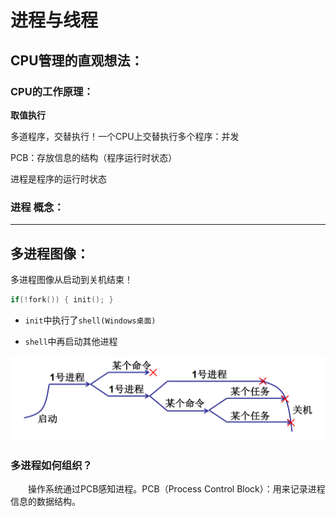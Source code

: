 # 进程与线程

## CPU管理的直观想法：

### CPU的工作原理：

**取值执行**

多道程序，交替执行！一个CPU上交替执行多个程序：并发

PCB：存放信息的结构（程序运行时状态）

进程是程序的运行时状态

### 进程 概念：



<hr/>

## 多进程图像：

多进程图像从启动到关机结束！

```c
if(!fork()) { init(); }
```

- `init`中执行了`shell(Windows桌面)`

- `shell`中再启动其他进程

![这是一张图片](NoteImg/Snipaste_2022-10-14_17-42-33.png)

### 多进程如何组织？

&emsp;&emsp;操作系统通过PCB感知进程。PCB（Process Control Block）：用来记录进程信息的数据结构。



